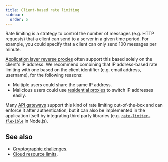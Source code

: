 ```yaml
---
title: Client-based rate limiting
sidebar:
  order: 5
---
```


Rate limiting is a strategy to control the number of messages (e.g. HTTP requests) that a client can send to a server in a given time period.
For example, you could specify that a client can only send 100 messages per minute.

[Application layer reverse proxies](./reverse-proxies.md#application-layer-proxy)
often support this based solely on the client's IP address.
We recommend combining that IP address-based rate limiting with one based on the client identifier
(e.g. email address, username),
for the following reasons:

- Multiple users could share the same IP address.
- Malicious users could use [residential proxies](https://nordvpn.com/blog/residential-proxies/) to switch IP addresses easily.

Many [API gateways](https://www.nginx.com/resources/glossary/api-gateway/) support this kind of rate limiting out-of-the-box and can enforce it after authentication,
but it can also be implemented in the application itself
by integrating third party libraries
(e.g. [`rate-limiter-flexible`](https://www.npmjs.com/package/rate-limiter-flexible) in Node.js).

## See also

- [Cryptographic challenges](./crypto-challenges.md).
- [Cloud resource limits](./resource-limits.md).
